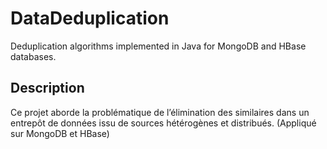 # DataDeduplication
Deduplication algorithms implemented in Java for MongoDB and HBase databases.

## Description
Ce projet aborde la problématique de l’élimination des similaires dans un entrepôt de données issu de sources hétérogènes et distribués. (Appliqué sur MongoDB et HBase) 




